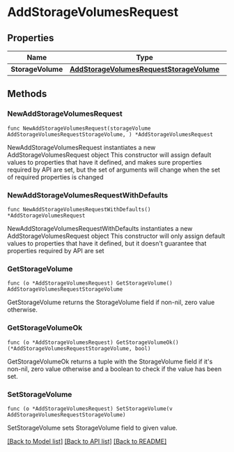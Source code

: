 # AddStorageVolumesRequest

## Properties

Name | Type | Description | Notes
------------ | ------------- | ------------- | -------------
**StorageVolume** | [**AddStorageVolumesRequestStorageVolume**](AddStorageVolumesRequestStorageVolume.md) |  | 

## Methods

### NewAddStorageVolumesRequest

`func NewAddStorageVolumesRequest(storageVolume AddStorageVolumesRequestStorageVolume, ) *AddStorageVolumesRequest`

NewAddStorageVolumesRequest instantiates a new AddStorageVolumesRequest object
This constructor will assign default values to properties that have it defined,
and makes sure properties required by API are set, but the set of arguments
will change when the set of required properties is changed

### NewAddStorageVolumesRequestWithDefaults

`func NewAddStorageVolumesRequestWithDefaults() *AddStorageVolumesRequest`

NewAddStorageVolumesRequestWithDefaults instantiates a new AddStorageVolumesRequest object
This constructor will only assign default values to properties that have it defined,
but it doesn't guarantee that properties required by API are set

### GetStorageVolume

`func (o *AddStorageVolumesRequest) GetStorageVolume() AddStorageVolumesRequestStorageVolume`

GetStorageVolume returns the StorageVolume field if non-nil, zero value otherwise.

### GetStorageVolumeOk

`func (o *AddStorageVolumesRequest) GetStorageVolumeOk() (*AddStorageVolumesRequestStorageVolume, bool)`

GetStorageVolumeOk returns a tuple with the StorageVolume field if it's non-nil, zero value otherwise
and a boolean to check if the value has been set.

### SetStorageVolume

`func (o *AddStorageVolumesRequest) SetStorageVolume(v AddStorageVolumesRequestStorageVolume)`

SetStorageVolume sets StorageVolume field to given value.



[[Back to Model list]](../README.md#documentation-for-models) [[Back to API list]](../README.md#documentation-for-api-endpoints) [[Back to README]](../README.md)


